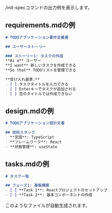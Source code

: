 /init-specコマンドの出力例を表示します。

## requirements.mdの例
```markdown
# TODOアプリケーション要件定義書

## ユーザーストーリー

### ストーリー1: タスクの作成
**As a** ユーザー
**I want** 新しいタスクを作成できる
**So that** TODOリストを管理できる

**受け入れ基準:**
- [ ] タスクタイトルを入力できる
- [ ] Enterキーでタスクが追加される
- [ ] 空のタイトルでは作成できない
```

## design.mdの例
```markdown
# TODOアプリケーション設計文書

## 技術スタック
- **言語**: TypeScript
- **フレームワーク**: React
- **状態管理**: useState
```

## tasks.mdの例
```markdown
# タスク一覧

## フェーズ1: 基盤構築
- [ ] **Task 1**: Reactプロジェクトのセットアップ
- [ ] **Task 2**: 基本コンポーネントの作成
```

このようなファイルが自動生成されます。
